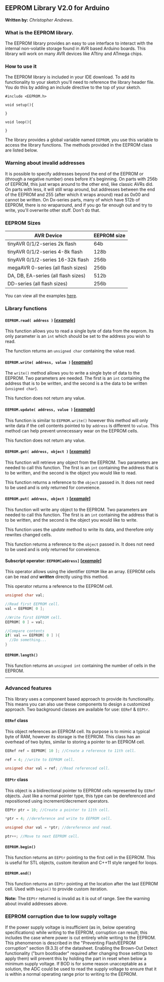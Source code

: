 ## **EEPROM Library V2.0** for Arduino

**Written by:** _Christopher Andrews_.

### **What is the EEPROM library.**

The EEPROM library provides an easy to use interface to interact with the internal non-volatile storage found in AVR based Arduino boards. This library will work on many AVR devices like ATtiny and ATmega chips.

### **How to use it**
The EEPROM library is included in your IDE download. To add its functionality to your sketch you'll need to reference the library header file. You do this by adding an include directive to the top of your sketch.

```Arduino
#include <EEPROM.h>

void setup(){

}

void loop(){

}

```

The library provides a global variable named `EEPROM`, you use this variable to access the library functions. The methods provided in the EEPROM class are listed below.

### Warning about invalid addresses
It is possible to specify addresses beyond the end of the EEPROM or (through a negative number) ones before it's beginning. On parts with 256b of EEPROM, this just wraps around to the other end, like classic AVRs did. On parts with less, it will still wrap around, but addresses between the end of the EEPROM and 255 (after which it wraps around) read as 0x00 and cannot be written. On Dx-series parts, many of which have 512b of EEPROM, there is no wraparound, and if you go far enough out and try to write, you'll overwrite other stuff. Don't do that.

### EEPROM Sizes

| AVR Device | EEPROM size |
|---------------------|--------|
| tinyAVR 0/1/2-series 2k flash | 64b |
| tinyAVR 0/1/2-series 4-8k flash | 128b |
| tinyAVR 0/1/2-series 16-32k flash | 256b |
| megaAVR 0-series (all flash sizes) | 256b |
| DA, DB, EA-series (all flash sizes) | 512b |
| DD-series (all flash sizes) | 256b |

You can view all the examples [here](examples/).

### **Library functions**

#### **`EEPROM.read( address )`** [[_example_]](examples/eeprom_read/eeprom_read.ino)

This function allows you to read a single byte of data from the eeprom.
Its only parameter is an `int` which should be set to the address you wish to read.

The function returns an `unsigned char` containing the value read.

#### **`EEPROM.write( address, value )`** [[_example_]](examples/eeprom_write/eeprom_write.ino)

The `write()` method allows you to write a single byte of data to the EEPROM.
Two parameters are needed. The first is an `int` containing the address that is to be written, and the second is a the data to be written (`unsigned char`).

This function does not return any value.

#### **`EEPROM.update( address, value )`** [[_example_]](examples/eeprom_update/eeprom_update.ino)

This function is similar to `EEPROM.write()` however this method will only write data if the cell contents pointed to by `address` is different to `value`. This method can help prevent unnecessary wear on the EEPROM cells.

This function does not return any value.

#### **`EEPROM.get( address, object )`** [[_example_]](examples/eeprom_get/eeprom_get.ino)

This function will retrieve any object from the EEPROM.
Two parameters are needed to call this function. The first is an `int` containing the address that is to be written, and the second is the object you would like to read.

This function returns a reference to the `object` passed in. It does not need to be used and is only returned for conveience.

#### **`EEPROM.put( address, object )`** [[_example_]](examples/eeprom_put/eeprom_put.ino)

This function will write any object to the EEPROM.
Two parameters are needed to call this function. The first is an `int` containing the address that is to be written, and the second is the object you would like to write.

This function uses the _update_ method to write its data, and therefore only rewrites changed cells.

This function returns a reference to the `object` passed in. It does not need to be used and is only returned for conveience.

#### **Subscript operator: `EEPROM[address]`** [[_example_]](examples/eeprom_crc/eeprom_crc.ino)

This operator allows using the identifier `EEPROM` like an array.
EEPROM cells can be read _and_ **_written_** directly using this method.

This operator returns a reference to the EEPROM cell.

```c++
unsigned char val;

//Read first EEPROM cell.
val = EEPROM[ 0 ];

//Write first EEPROM cell.
EEPROM[ 0 ] = val;

//Compare contents
if( val == EEPROM[ 0 ] ){
  //Do something...
}
```

#### **`EEPROM.length()`**

This function returns an `unsigned int` containing the number of cells in the EEPROM.

---

### **Advanced features**

This library uses a component based approach to provide its functionality. This means you can also use these components to design a customized approach. Two background classes are available for use: `EERef` & `EEPtr`.

#### **`EERef` class**

This object references an EEPROM cell.
Its purpose is to mimic a typical byte of RAM, however its storage is the EEPROM.
This class has an overhead of two bytes, similar to storing a pointer to an EEPROM cell.

```C++
EERef ref = EEPROM[ 10 ]; //Create a reference to 11th cell.

ref = 4; //write to EEPROM cell.

unsigned char val = ref; //Read referenced cell.
```

#### **`EEPtr` class**

This object is a bidirectional pointer to EEPROM cells represented by `EERef` objects.
Just like a normal pointer type, this type can be dereferenced and repositioned using
increment/decrement operators.

```C++
EEPtr ptr = 10; //Create a pointer to 11th cell.

*ptr = 4; //dereference and write to EEPROM cell.

unsigned char val = *ptr; //dereference and read.

ptr++; //Move to next EEPROM cell.
```

#### **`EEPROM.begin()`**

This function returns an `EEPtr` pointing to the first cell in the EEPROM.
This is useful for STL objects, custom iteration and C++11 style ranged for loops.

#### **`EEPROM.end()`**

This function returns an `EEPtr` pointing at the location after the last EEPROM cell.
Used with `begin()` to provide custom iteration.

**Note:** The `EEPtr` returned is invalid as it is out of range. See the warning about invalid addresses above.

### EEPROM corruption due to low supply voltage
If the power supply voltage is insufficient (as in, below operating specifications) while writing to the EEPROM, corruption can result; this includes the case where power is cut entirely while writing to the EEPROM. This phenomenon is described in the "Preventing Flash/EEPROM corruption" section (9.3.3) of the datasheet. Enabling the Brown-Out Detect functionality ("burn bootloader" required after changing those settings to apply them) will prevent this by holding the part in reset when below a minimum supply voltage. If BOD is for some reason unacceptable as a solution, the ADC could be used to read the supply voltage to ensure that it is within a normal operating range prior to writing to the EEPROM. 
